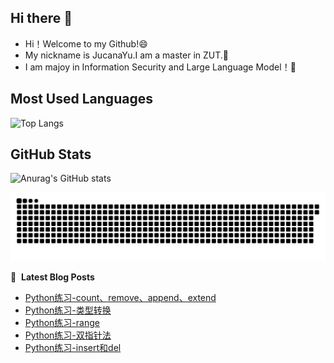 ## Hi there 👋

<!--
**JucanaYu/JucanaYu** is a ✨ _special_ ✨ repository because its `README.md` (this file) appears on your GitHub profile.

Here are some ideas to get you started:

- 🔭 I’m currently working on ...
- 🌱 I’m currently learning ...
- 👯 I’m looking to collaborate on ...
- 🤔 I’m looking for help with ...
- 💬 Ask me about ...
- 📫 How to reach me: ...
- 😄 Pronouns: ...
- ⚡ Fun fact: ...
-->
- Hi！Welcome to my Github!😄
- My nickname is JucanaYu.I am a master in ZUT.💬
- I am majoy in Information Security and Large Language Model！🤔

## Most Used Languages
![Top Langs](https://github-readme-stats.vercel.app/api/top-langs/?username=JucanaYu)

## GitHub Stats
![Anurag's GitHub stats](https://github-readme-stats.vercel.app/api?username=JucanaYu)

<picture>
  <source media="(prefers-color-scheme: dark)" srcset="https://raw.githubusercontent.com/JucanaYu/JucanaYu/output/github-contribution-grid-snake-dark.svg">
  <source media="(prefers-color-scheme: light)" srcset="https://raw.githubusercontent.com/JucanaYu/JucanaYu/output/github-contribution-grid-snake.svg">
  <img alt="github contribution grid snake animation" src="https://raw.githubusercontent.com/JucanaYu/JucanaYu/output/github-contribution-grid-snake.svg">
</picture>

📕 &nbsp;**Latest Blog Posts**
<!-- BLOG-POST-LIST:START -->
- [Python练习-count、remove、append、extend](http://jucanayu.top/article/1ce7ab71-7095-80ca-aace-d57bd5f198ef)
- [Python练习-类型转换](http://jucanayu.top/article/1ce7ab71-7095-807b-90d9-f91fd9fc201d)
- [Python练习-range](http://jucanayu.top/article/1cd7ab71-7095-8074-b6d5-e5304a72c74d)
- [Python练习-双指针法](http://jucanayu.top/article/1cd7ab71-7095-80dd-a7bd-e04fffa7a7df)
- [Python练习-insert和del](http://jucanayu.top/article/1c77ab71-7095-80ae-9993-c2f90fd48bbf)
<!-- BLOG-POST-LIST:END -->

